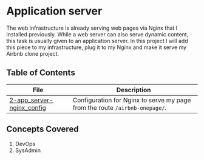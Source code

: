 # Application server
The web infrastructure is already serving web pages via Nginx that I installed previously. While a web server can also serve dynamic content, this task is usually given to an application server. In this project I will add this piece to my infrastructure, plug it to my Nginx and make it serve my Airbnb clone project.
## Table of Contents
File | Description
---- | -----------
[2-app_server-nginx_config](./2-app_server-nginx_config) | Configuration for Nginx to serve my page from the route `/airbnb-onepage/`.
## Concepts Covered
1. DevOps
2. SysAdmin
